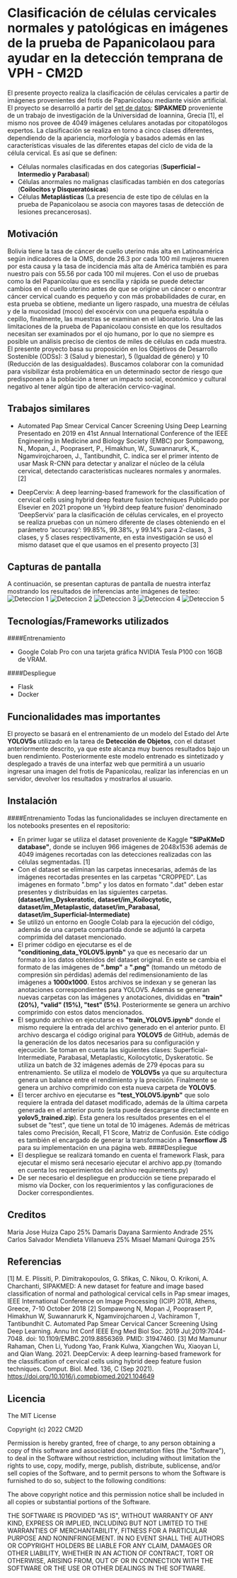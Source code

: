 # Clasificación de células cervicales normales y patológicas en imágenes de la prueba de Papanicolaou para ayudar en la detección temprana de VPH - CM2D

El presente proyecto realiza la clasificación de células cervicales a partir de imágenes provenientes del frotis de Papanicolaou mediante visión artificial. El proyecto se desarrolló a partir del [set de datos](https://www.kaggle.com/datasets/prahladmehandiratta/cervical-cancer-largest-dataset-sipakmed): **SIPAKMED** proveniente de un trabajo de investigación de la Universidad de Ioannina, Grecia [1], el mismo nos provee de 4049 imágenes celulares anotadas por citopatólogos expertos. 
La clasificación se realiza en torno a cinco clases diferentes, dependiendo de la apariencia, morfología y basados además en las características visuales de las diferentes etapas del ciclo de vida de la célula cervical. Es así que se definen:
- Células normales clasificadas en dos categorias (**Superficial – Intermedio y Parabasal**)
- Células anormales no malignas clasificadas también en dos categorías (**Coilocitos y Disqueratósicas**)
- Células **Metaplásticas** (La presencia de este tipo de células en la prueba de Papanicolaou se asocia con mayores tasas de detección de lesiones precancerosas).

## Motivación
Bolivia tiene la tasa de cáncer de cuello uterino más alta en Latinoamérica según indicadores de la OMS, donde 26.3 por cada 100 mil mujeres mueren por esta causa y la tasa de incidencia más alta de América también es para nuestro país con 55.56 por cada 100 mil mujeres. Con el uso de pruebas como la del Papanicolau que es sencilla y rápida se puede detectar cambios en el cuello uterino antes de que se origine un cáncer o encontrar cáncer cervical cuando es pequeño y con más probabilidades de curar, en esta prueba se obtiene, mediante un ligero raspado, una muestra de células y de la mucosidad (moco) del exocérvix con una pequeña espátula o cepillo, finalmente, las muestras se examinan en el laboratorio. Una de las limitaciones de la prueba de Papanicolaou consiste en que los resultados necesitan ser examinados por el ojo humano, por lo que no siempre es posible un análisis preciso de cientos de miles de células en cada muestra.
El presente proyecto basa su proposición en los Objetivos de Desarrollo Sostenible (ODSs): 3 (Salud y bienestar), 5 (Igualdad de género) y 10 (Reducción de las desigualdades). Buscamos colaborar con la comunidad para visibilizar ésta problemática en un determinado sector de riesgo que predisponen a la población a tener un impacto social, económico y cultural negativo al tener algún tipo de alteración cervico-vaginal.

## Trabajos similares 
- Automated Pap Smear Cervical Cancer Screening Using Deep Learning
Presentado en 2019 en 41st Annual International Conference of the IEEE Engineering in Medicine and Biology Society (EMBC) por Sompawong, N., Mopan, J., Pooprasert, P., Himakhun, W., Suwannarurk, K., Ngamvirojcharoen, J., Tantibundhit, C. indica ser el primer intento de usar Mask R-CNN para detectar y analizar el núcleo de la célula cervical, detectando características nucleares normales y anormales. [2]

- DeepCervix: A deep learning-based framework for the classification of cervical cells using hybrid deep feature fusion techniques
Publicado por Elsevier en 2021 propone un ‘Hybird deep feature fusion’ denominado ‘DeepServix’ para la clasificación de células cervicales, en el proyecto se realiza pruebas con un número diferente de clases obteniendo en el parámetro ‘accuracy’:  99.85%, 99.38%, y 99.14% para 2-clases, 3 clases, y 5 clases respectivamente, en esta investigación se usó el mismo dataset que el que usamos en el presento proyecto [3]


## Capturas de pantalla
A continuación, se presentan capturas de pantalla de nuestra interfaz mostrando los resultados de inferencias ante imágenes de testeo:
![Deteccion 1](\img\captura1.png)
![Deteccion 2](\img\captura2.png)
![Deteccion 3](\img\captura3.png)
![Deteccion 4](\img\captura4.png)
![Deteccion 5](\img\captura5.png)


## Tecnologías/Frameworks utilizados
####Entrenamiento
- Google Colab Pro con una tarjeta gráfica NVIDIA Tesla P100 con 16GB de VRAM. 
  
####Despliegue
- Flask
- Docker

## Funcionalidades mas importantes
El proyecto se basará en el entrenamiento de un modelo del Estado del Arte **YOLOV5s** utilizado en la tarea de **Detección de Objetos**, con el dataset anteriormente descrito, ya que este alcanza muy buenos resultados bajo un buen rendimiento. Posteriormente este modelo entrenado es sintetizado y desplegado a través de una interfaz web que permitirá a un usuario ingresar una imagen del frotis de Papanicolau, realizar las inferencias en un servidor, devolver los resultados y mostrarlos al usuario.

## Instalación
####Entrenamiento
Todas las funcionalidades se incluyen directamente en los notebooks presentes en el repositorio:
- En primer lugar se utiliza el dataset proveniente de Kaggle **"SIPaKMeD database"**, donde se incluyen 966 imágenes de 2048x1536 además de 4049 imágenes recortadas con las detecciones realizadas con las células segmentadas. [1]
- Con el dataset se eliminan las carpetas innecesarias, además de las imágenes recortadas presentes en las carpetas "CROPPED". Las imágenes en formato ".bmp" y los datos en formato ".dat" deben estar presentes y distribuidas en las siguientes carpetas. **(dataset/im_Dyskeratotic, dataset/im_Koilocytotic, dataset/im_Metaplastic, dataset/im_Parabasal, dataset/im_Superficial-Intermediate)**
- Se utilizó un entorno en Google Colab para la ejecución del código, además de una carpeta compartida donde se adjuntó la carpeta comprimida del dataset mencionado. 
- El primer código en ejecutarse es el de **"conditioning_data_YOLOV5.ipynb"** ya que es necesario dar un formato a los datos obtenidos del dataset original. En este se cambia el formato de las imágenes de **".bmp"** a **".png"** (tomando un método de compresión sin pérdidas) además del redimensionamiento de las imágenes a **1000x1000**. Estos archivos se indexan y se generan las anotaciones correspondientes para YOLOV5. Además se generan nuevas carpetas con las imágenes y anotaciones, divididas en **"train" (20%), "valid" (15%), "test" (5%)**. Posteriormente se genera un archivo comprimido con estos datos mencionados.
- El segundo archivo en ejecutarse es **"train_YOLOV5.ipynb"** donde el mismo requiere la entrada del archivo generado en el anterior punto. El archivo descarga el código original para **YOLOV5** de GitHub, además de  la generación de los datos necesarios para su configuración y ejecución. Se toman en cuenta las siguientes clases: Superficial-Intermediate, Parabasal, Metaplastic, Koilocytotic, Dyskeratotic. Se utiliza un batch de 32 imágenes además de 279 épocas para su entrenamiento. Se utiliza el modelo de **YOLOV5s** ya que su arquitectura genera un balance entre el rendimiento y la precisión. Finalmente se genera un archivo comprimido con esta nueva carpeta de **YOLOV5**. 
- El tercer archivo en ejecutarse es **"test_YOLOV5.ipynb"** que solo requiere la entrada del dataset modificado, además de la última carpeta generada en el anterior punto (esta puede descargarse directamente en **yolov5_trained.zip**). Esta genera los resultados presentes en el el subset de "test", que tiene un total de 10 imágenes. Además de métricas tales como Precisión, Recall, F1 Score, Matriz de Confusión. Este código es también el encargado de generar la transformación a **Tensorflow JS** para su implementación en una página web.
####Despliegue
- El despliegue se realizará tomando en cuenta el framework Flask, para ejecutar el mismo será necesario ejecutar el archivo app.py (tomando en cuenta los requerimientos del archivo requirements.py)
- De ser necesario el despliegue en producción se tiene preparado el mismo vía Docker, con los requerimientos y las configuraciones de Docker correspondientes.

## Creditos
Maria Jose Huiza Capo 25%
Damaris Dayana Sarmiento Andrade 25%
Carlos Salvador Mendieta Villanueva 25%
Misael Mamani Quiroga 25%

## Referencias

[1] M. E. Plissiti, P. Dimitrakopoulos, G. Sfikas, C. Nikou, O. Krikoni, A. Charchanti, SIPAKMED: A new dataset for feature and image based classification of normal and pathological cervical cells in Pap smear images, IEEE International Conference on Image Processing (ICIP) 2018, Athens, Greece, 7-10 October 2018
[2] Sompawong N, Mopan J, Pooprasert P, Himakhun W, Suwannarurk K, Ngamvirojcharoen J, Vachiramon T, Tantibundhit C. Automated Pap Smear Cervical Cancer Screening Using Deep Learning. Annu Int Conf IEEE Eng Med Biol Soc. 2019 Jul;2019:7044-7048. doi: 10.1109/EMBC.2019.8856369. PMID: 31947460.
[3] Md Mamunur Rahaman, Chen Li, Yudong Yao, Frank Kulwa, Xiangchen Wu, Xiaoyan Li, and Qian Wang. 2021. DeepCervix: A deep learning-based framework for the classification of cervical cells using hybrid deep feature fusion techniques. Comput. Biol. Med. 136, C (Sep 2021). https://doi.org/10.1016/j.compbiomed.2021.104649
## Licencia

The MIT License

Copyright (c) 2022 CM2D

Permission is hereby granted, free of charge, to any person obtaining a copy
of this software and associated documentation files (the "Software"), to deal
in the Software without restriction, including without limitation the rights
to use, copy, modify, merge, publish, distribute, sublicense, and/or sell
copies of the Software, and to permit persons to whom the Software is
furnished to do so, subject to the following conditions:

The above copyright notice and this permission notice shall be included in
all copies or substantial portions of the Software.

THE SOFTWARE IS PROVIDED "AS IS", WITHOUT WARRANTY OF ANY KIND, EXPRESS OR
IMPLIED, INCLUDING BUT NOT LIMITED TO THE WARRANTIES OF MERCHANTABILITY,
FITNESS FOR A PARTICULAR PURPOSE AND NONINFRINGEMENT. IN NO EVENT SHALL THE
AUTHORS OR COPYRIGHT HOLDERS BE LIABLE FOR ANY CLAIM, DAMAGES OR OTHER
LIABILITY, WHETHER IN AN ACTION OF CONTRACT, TORT OR OTHERWISE, ARISING FROM,
OUT OF OR IN CONNECTION WITH THE SOFTWARE OR THE USE OR OTHER DEALINGS IN
THE SOFTWARE.